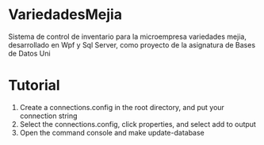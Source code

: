 # VariedadesMejia
Sistema de control de inventario para la microempresa variedades mejia, desarrollado en Wpf y Sql Server, como proyecto de la asignatura de Bases de Datos Uni

# Tutorial

1. Create a connections.config in the root directory, and put your connection string 
2. Select the connections.config, click properties, and select add to output
3. Open the command console and make update-database
